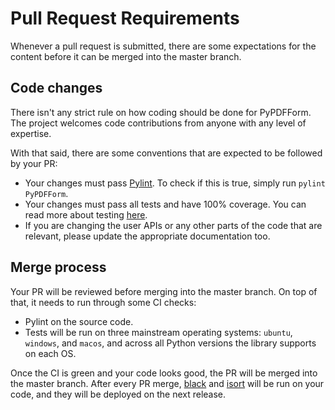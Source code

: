 # Pull Request Requirements

Whenever a pull request is submitted, there are some expectations for the content before it can be merged 
into the master branch.

## Code changes

There isn't any strict rule on how coding should be done for PyPDFForm. The project welcomes code contributions from 
anyone with any level of expertise.

With that said, there are some conventions that are expected to be followed by your PR:

* Your changes must pass [Pylint](https://www.pylint.org/). To check if this is true, simply run `pylint PyPDFForm`.
* Your changes must pass all tests and have 100% coverage. You can read more about testing [here](dev_test.md).
* If you are changing the user APIs or any other parts of the code that are relevant, please update the appropriate documentation too.

## Merge process

Your PR will be reviewed before merging into the master branch. On top of that, it needs to run through some CI checks:

* Pylint on the source code.
* Tests will be run on three mainstream operating systems: `ubuntu`, `windows`, and `macos`, and across all Python versions the library supports on each OS.

Once the CI is green and your code looks good, the PR will be merged into the master branch. After every PR merge, [black](https://black.readthedocs.io/) and 
[isort](https://pycqa.github.io/isort/) will be run on your code, and they will be deployed on the next release.